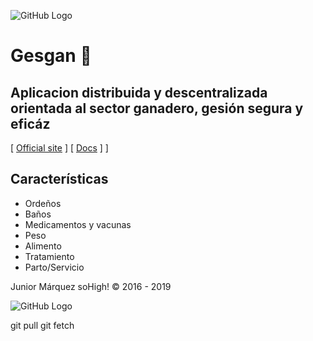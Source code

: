 ![GitHub Logo](http://www.gesgan.com.ve/128x128.gif)

# Gesgan :rocket: 

## Aplicacion distribuida y descentralizada orientada al sector ganadero, gesión segura y eficáz


 [ [Official site](http://www.gesgan.com.ve) ] 
 [ [Docs](http://www.gesgan.com.ve/web/#/app/docs) ]
 ]

## Características
- Ordeños
- Baños
- Medicamentos y vacunas
- Peso
- Alimento
- Tratamiento
- Parto/Servicio

Junior Márquez soHigh! © 2016 - 2019


![GitHub Logo](http://www.gesgan.com.ve/128x128.gif)


git pull
git fetch
